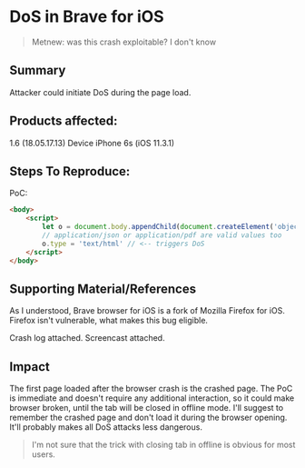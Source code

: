 # DoS in Brave for iOS

> Metnew: was this crash exploitable? I don't know

## Summary

Attacker could initiate DoS during the page load.

## Products affected:

1.6 (18.05.17.13)
Device iPhone 6s (iOS 11.3.1)

## Steps To Reproduce:

PoC:

```html
<body>
    <script>
        let o = document.body.appendChild(document.createElement('object'));
        // application/json or application/pdf are valid values too
        o.type = 'text/html' // <-- triggers DoS
    </script>
</body>
```

## Supporting Material/References

As I understood, Brave browser for iOS is a fork of Mozilla Firefox for iOS.
Firefox isn't vulnerable, what makes this bug eligible.

Crash log attached.
Screencast attached.

## Impact

The first page loaded after the browser crash is the crashed page. The PoC is immediate and doesn't require any additional interaction, so it could make browser broken, until the tab will be closed in offline mode.
I'll suggest to remember the crashed page and don't load it during the browser opening. It'll probably makes all DoS attacks less dangerous.

> I'm not sure that the trick with closing tab in offline is obvious for most users.
